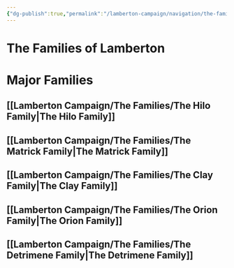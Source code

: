 ```yaml
---
{"dg-publish":true,"permalink":"/lamberton-campaign/navigation/the-families/","dgHomeLink":true,"dgPassFrontmatter":false}
---
```


# The Families of Lamberton

# Major Families
## [[Lamberton Campaign/The Families/The Hilo Family|The Hilo Family]]
## [[Lamberton Campaign/The Families/The Matrick Family|The Matrick Family]]
## [[Lamberton Campaign/The Families/The Clay Family|The Clay Family]]
## [[Lamberton Campaign/The Families/The Orion Family|The Orion Family]]
## [[Lamberton Campaign/The Families/The Detrimene Family|The Detrimene Family]]